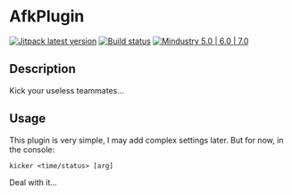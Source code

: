 # AfkPlugin 

[![Jitpack latest version](https://jitpack.io/v/fr.xpdustry/AfkPlugin.svg)](https://jitpack.io/#fr.xpdustry/AfkPlugin)
[![Build status](https://github.com/Xpdustry/AfkPlugin/actions/workflows/build.yml/badge.svg?branch=master&event=push)](https://github.com/Xpdustry/AfkPlugin/actions/workflows/build.yml)
[![Mindustry 5.0 | 6.0 | 7.0](https://img.shields.io/badge/Mindustry-5.0%20%7C%206.0%20%7C%207.0-ffd37f)](https://github.com/Anuken/Mindustry/releases)

## Description

Kick your useless teammates...

## Usage

This plugin is very simple, I may add complex settings later.
But for now, in the console:

```
kicker <time/status> [arg]
```

Deal with it...
